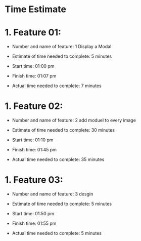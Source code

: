 # Time Estimate

# 1. Feature 01:
- Number and name of feature:  1  Display a Modal

- Estimate of time needed to complete: 5 minutes

- Start time: 01:00 pm  

- Finish time: 01:07 pm

- Actual time needed to complete: 7 minutes


# 1. Feature 02:
- Number and name of feature:  2 add moduel to every image  

- Estimate of time needed to complete: 30 minutes

- Start time: 01:10 pm  

- Finish time: 01:45 pm

- Actual time needed to complete: 35 minutes



# 1. Feature 03:
- Number and name of feature:  3 desgin

- Estimate of time needed to complete: 5 minutes

- Start time: 01:50 pm  

- Finish time: 01:55 pm

- Actual time needed to complete: 5 minutes

